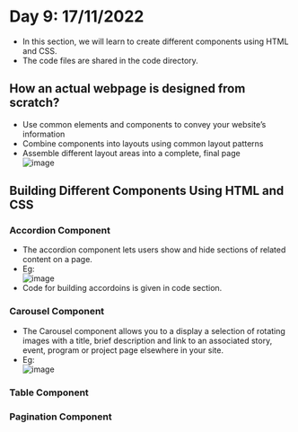 # Day 9: 17/11/2022
- In this section, we will learn to create different components using HTML and CSS. 
- The code files are shared in the code directory.
## How an actual webpage is designed from scratch?
- Use common elements and components to convey your website’s information
- Combine components into layouts using common layout patterns
- Assemble different layout areas into a complete, final page <br>
![image](https://user-images.githubusercontent.com/88162824/202687292-ca9fd04d-b9a6-4266-a727-125282b21812.png)
## Building Different Components Using HTML and CSS
### Accordion Component
- The accordion component lets users show and hide sections of related content on a page. <br>
- Eg: <br>
![image](https://user-images.githubusercontent.com/88162824/202699994-3e111356-886b-4487-b777-b41459f0f4f9.png) <br>
- Code for building accordoins is given in code section. 
### Carousel Component 
- The Carousel component allows you to a display a selection of rotating images with a title, brief description and link to an associated story, event, program or project page elsewhere in your site. 
- Eg: <br>
![image](https://user-images.githubusercontent.com/88162824/202736078-f4bb3d23-de4b-4ebc-a00c-d30a841d2b6a.png)
### Table Component 
### Pagination Component 
